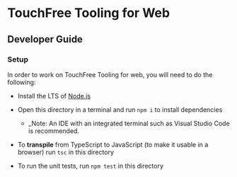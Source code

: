# TouchFree Tooling for Web

## Developer Guide

### Setup

In order to work on TouchFree Tooling for web, you will need to do the following:

* Install the LTS of [Node.js](https://nodejs.org/en/download/)
* Open this directory in a terminal and run `npm i` to install dependencies
  * _Note: An IDE with an integrated terminal such as Visual Studio Code is recommended.

* To **transpile** from TypeScript to JavaScript (to make it usable in a browser) run `tsc` in this
directory
* To run the unit tests, run `npm test` in this directory